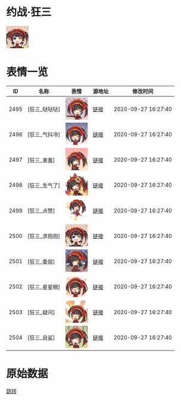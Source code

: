 # 约战·狂三

<img src="./cover.png" height="60" alt="cover" />

# 表情一览

|ID|名称|表情|源地址|修改时间|
|----|----|----|----|----|
|2495|[狂三_哒哒哒]|<img src="./pic/002495_%5B狂三_哒哒哒%5D.png" height="60" alt="哒哒哒"/>|[链接](http://i0.hdslb.com/bfs/emote/2545a15ae77e75d5e29f2b9f64c333654b3680d6.png)|2020-09-27 16:27:40|
|2496|[狂三_气抖冷]|<img src="./pic/002496_%5B狂三_气抖冷%5D.png" height="60" alt="气抖冷"/>|[链接](http://i0.hdslb.com/bfs/emote/2830d99ac322a108f2a64688a72f65b6380b2aef.png)|2020-09-27 16:27:40|
|2497|[狂三_害羞]|<img src="./pic/002497_%5B狂三_害羞%5D.png" height="60" alt="害羞"/>|[链接](http://i0.hdslb.com/bfs/emote/2473a10aeacff20c0660a3224256993e53f3553f.png)|2020-09-27 16:27:40|
|2498|[狂三_生气了]|<img src="./pic/002498_%5B狂三_生气了%5D.png" height="60" alt="生气了"/>|[链接](http://i0.hdslb.com/bfs/emote/36f66178396dc9e1922fe973edc144953a4c0172.png)|2020-09-27 16:27:40|
|2499|[狂三_点赞]|<img src="./pic/002499_%5B狂三_点赞%5D.png" height="60" alt="点赞"/>|[链接](http://i0.hdslb.com/bfs/emote/47a315cbefcbf86f5214d19ce96248b8f608c91c.png)|2020-09-27 16:27:40|
|2500|[狂三_求抱抱]|<img src="./pic/002500_%5B狂三_求抱抱%5D.png" height="60" alt="求抱抱"/>|[链接](http://i0.hdslb.com/bfs/emote/4467c3bf837fc74cdb5ebbf1bb13332bf4560b5b.png)|2020-09-27 16:27:40|
|2501|[狂三_委屈]|<img src="./pic/002501_%5B狂三_委屈%5D.png" height="60" alt="委屈"/>|[链接](http://i0.hdslb.com/bfs/emote/13716f52195ba6192d98e260912520d558b4fa2e.png)|2020-09-27 16:27:40|
|2502|[狂三_星星眼]|<img src="./pic/002502_%5B狂三_星星眼%5D.png" height="60" alt="星星眼"/>|[链接](http://i0.hdslb.com/bfs/emote/b9e223f90945941154da0dba0b56b371fbe5c4f7.png)|2020-09-27 16:27:40|
|2503|[狂三_疑问]|<img src="./pic/002503_%5B狂三_疑问%5D.png" height="60" alt="疑问"/>|[链接](http://i0.hdslb.com/bfs/emote/815ebf15d5431077813e8f80829c3cf0fa19222a.png)|2020-09-27 16:27:40|
|2504|[狂三_自鲨]|<img src="./pic/002504_%5B狂三_自鲨%5D.png" height="60" alt="自鲨"/>|[链接](http://i0.hdslb.com/bfs/emote/f6fb6b0d00bf6f7e29e95db125e471df076de83d.png)|2020-09-27 16:27:40|

# 原始数据

[跳转](./raw.json)


